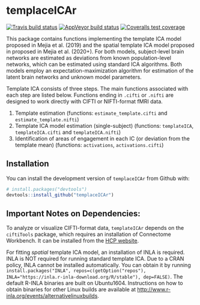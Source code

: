 
<!-- README.md is generated from README.Rmd. Please edit that file -->

# templaceICAr

<!-- badges: start -->

[![Travis build
status](https://travis-ci.com/mandymejia/templateICAr.svg?branch=master)](https://travis-ci.com/mandymejia/templateICAr)
[![AppVeyor build
status](https://ci.appveyor.com/api/projects/status/github/mandymejia/templateICAr?branch=master&svg=true)](https://ci.appveyor.com/project/mandymejia/templateICAr)
[![Coveralls test
coverage](https://coveralls.io/repos/github/mandymejia/templateICAr/badge.svg)](https://coveralls.io/github/mandymejia/templateICAr)
<!-- badges: end -->

This package contains functions implementing the template ICA model
proposed in Mejia et al. (2019) and the spatial template ICA model
proposed in proposed in Mejia et al. (2020+). For both models,
subject-level brain networks are estimated as deviations from known
population-level networks, which can be estimated using standard ICA
algorithms. Both models employ an expectation-maximization algorithm for
estimation of the latent brain networks and unknown model parameters.

Template ICA consists of three steps. The main functions associated with each step are listed below.  Functions ending in `.cifti` or `.nifti` are designed to work directly with CIFTI or NIFTI-format fMRI data.
1. Template estimation (functions: `estimate_template.cifti` and `estimate_template.nifti`)
2. Template ICA model estimation (single-subject) (functions: `templateICA`, `templateICA.cifti` and `templateICA.nifti`)
3. Identification of areas of engagement in each IC (or deviation from the template mean) (functions: `activations`, `activations.cifti`)



## Installation

You can install the development version of `templaceICAr` from Github with:

``` r
# install.packages("devtools")
devtools::install_github("templaceICAr")
```


## Important Notes on Dependencies:

To analyze or visualize CIFTI-format data, `templateICAr` depends on the `ciftiTools` package, which requires an installation of Connectome Workbench.  It can be installed from the [HCP website](https://www.humanconnectome.org/software/get-connectome-workbench).

For fitting *spatial* template ICA model, an installation of INLA is required.  INLA is NOT required for running standard template ICA.
 Due to a CRAN policy, INLA cannot be installed automatically. You can obtain it by running `install.packages("INLA", repos=c(getOption("repos"), INLA="https://inla.r-inla-download.org/R/stable"), dep=FALSE)`.  The default R-INLA binaries are built on Ubuntu1604. Instructions on how to obtain binaries for other Linux builds are available at http://www.r-inla.org/events/alternativelinuxbuilds.



